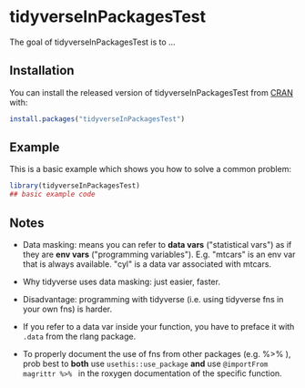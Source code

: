 
# tidyverseInPackagesTest

<!-- badges: start -->
<!-- badges: end -->

The goal of tidyverseInPackagesTest is to ...

## Installation

You can install the released version of tidyverseInPackagesTest from [CRAN](https://CRAN.R-project.org) with:

``` r
install.packages("tidyverseInPackagesTest")
```

## Example

This is a basic example which shows you how to solve a common problem:

``` r
library(tidyverseInPackagesTest)
## basic example code
```

## Notes 

* Data masking: means you can refer to **data vars** ("statistical vars") as if they are **env vars** ("programming variables"). E.g. "mtcars" is an env var that is always available. "cyl" is a data var associated with mtcars. 

* Why tidyverse uses data masking: just easier, faster. 

* Disadvantage: programming with tidyverse (i.e. using tidyverse fns in your own fns) is harder.

* If you refer to a data var inside your function, you have to preface it with `.data` from the rlang package. 

* To properly document the use of fns from other packages (e.g. %>% ), prob best to **both** use `usethis::use_package` **and** use `@importFrom magrittr %>% ` in the roxygen documentation of the specific function. 
